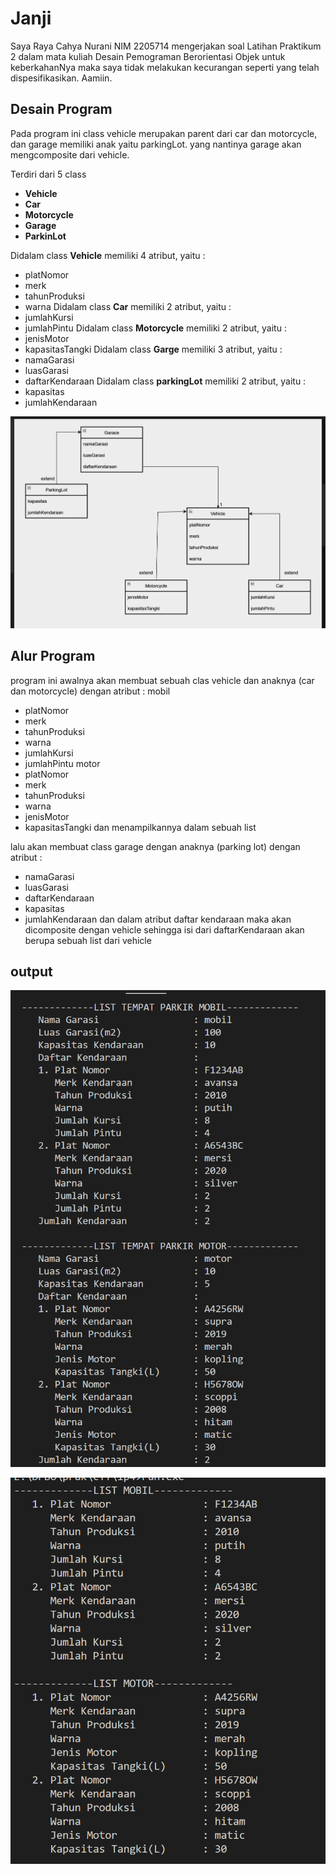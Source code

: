 # Janji
Saya Raya Cahya Nurani NIM 2205714 mengerjakan soal Latihan Praktikum 2 dalam mata kuliah Desain Pemograman Berorientasi Objek untuk keberkahanNya maka saya tidak melakukan kecurangan seperti yang telah dispesifikasikan. Aamiin.

## Desain Program
Pada program ini class vehicle merupakan parent dari car dan motorcycle, dan garage memiliki anak yaitu parkingLot. yang nantinya garage akan mengcomposite dari vehicle.

Terdiri dari 5 class
* **Vehicle**
* **Car**
* **Motorcycle**
* **Garage**
* **ParkinLot**

Didalam class **Vehicle** memiliki 4 atribut, yaitu :
* platNomor
* merk
* tahunProduksi
* warna
Didalam class **Car** memiliki 2 atribut, yaitu : 
* jumlahKursi
* jumlahPintu
Didalam class **Motorcycle** memiliki 2 atribut, yaitu : 
* jenisMotor
* kapasitasTangki
Didalam class **Garge** memiliki 3 atribut, yaitu :
* namaGarasi
* luasGarasi
* daftarKendaraan
Didalam class **parkingLot** memiliki 2 atribut, yaitu :
* kapasitas
* jumlahKendaraan

![diagramLP4](diagramLP4.png)

## Alur Program
program ini awalnya akan membuat sebuah clas vehicle dan anaknya (car dan motorcycle) dengan atribut :
mobil
* platNomor
* merk
* tahunProduksi
* warna
* jumlahKursi
* jumlahPintu
motor
* platNomor
* merk
* tahunProduksi
* warna
* jenisMotor
* kapasitasTangki
dan menampilkannya dalam sebuah list

lalu akan membuat class garage dengan anaknya (parking lot) dengan atribut :
* namaGarasi
* luasGarasi
* daftarKendaraan
* kapasitas
* jumlahKendaraan
dan dalam atribut daftar kendaraan maka akan dicomposite dengan vehicle sehingga isi dari daftarKendaraan akan berupa sebuah list dari vehicle

## output 

![SS_cpp1](SS_cpp1.png)

![SS_cpp2](SS_cpp2.png)
